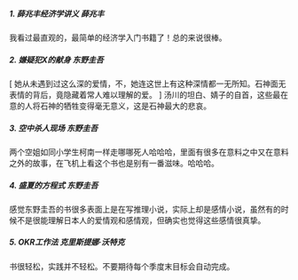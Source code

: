 ##### 1. 薛兆丰经济学讲义  薛兆丰

我看过最直观的，最简单的经济学入门书籍了！总的来说很棒。

##### 2. 嫌疑犯X的献身  东野圭吾

[ 她从未遇到过这么深的爱情，不，她连这世上有这种深情都一无所知。石神面无表情的背后，竟隐藏着常人难以理解的爱。 ] 汤川的坦白、婧子的自首，这些最在意的人将石神的牺牲变得毫无意义，这是石神最大的悲哀。

##### 3. 空中杀人现场 东野圭吾

两个空姐如同小学生柯南一样走哪哪死人哈哈哈，里面有很多在意料之中又在意料之外的故事，在飞机上看这个书也是别有一番滋味。哈哈哈。

##### 4. 盛夏的方程式 东野圭吾

感觉东野圭吾的书很多表面上是在写推理小说，实际上却是感情小说，虽然有的时候不是很能理解日本人的爱情观和感情观，但确实也觉得这些感情很真挚。

##### 5. OKR工作法  克里斯提娜·沃特克

书很轻松，实践并不轻松。不要期待每个季度末目标会自动完成。